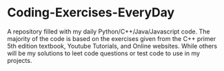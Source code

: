 # Coding-Exercises-EveryDay
A repository filled with my daily Python/C++/Java/Javascript code. The majority of the  code is based on the exercises given from the C++ primer 5th edition textbook, Youtube Tutorials, and Online websites. While others will be my solutions to leet code questions or test code to use in my projects.
